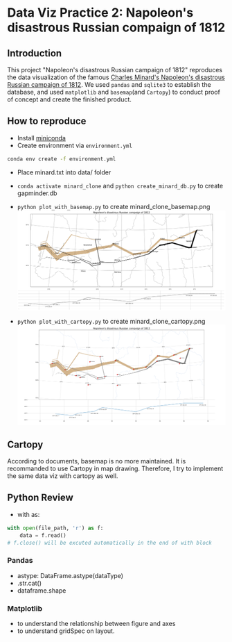 # Data Viz Practice 2: Napoleon's disastrous Russian compaign of 1812

## Introduction
This project "Napoleon's disastrous Russian campaign of 1812" reproduces the data visualization of the famous [Charles Minard's Napoleon's disastrous Russian campaign of 1812](https://en.wikipedia.org/wiki/Charles_Joseph_Minard#/media/File:Minard.png). We used `pandas` and `sqlite3` to establish the database, and used `matplotlib` and `basemap`(and `Cartopy`) to conduct proof of concept and create the finished product.

## How to reproduce
* Install [miniconda](https://docs.anaconda.com/miniconda)
* Create environment via `environment.yml`
``` bash
conda env create -f environment.yml
```
* Place minard.txt into data/ folder
* `conda activate minard_clone` and 
  `python create_minard_db.py` to create gapminder.db
* `python plot_with_basemap.py` to create minard_clone_basemap.png
![minard_clone_basemap](minard_clone_basemap.png)

* `python plot_with_cartopy.py` to create minard_clone_cartopy.png
![minard_clone_cartopy](minard_clone_cartopy.png)

## Cartopy
According to documents, basemap is no more maintained. It is recommanded to use Cartopy in map drawing. Therefore, I try to implement the same data viz with cartopy as well.

## Python Review
- with as: 
```python
with open(file_path, 'r') as f:
    data = f.read()
# f.close() will be excuted automatically in the end of with block
```

### Pandas
- astype: DataFrame.astype(dataType)
- .str.cat()
- dataframe.shape

### Matplotlib
- to understand the relationship between figure and axes
- to understand gridSpec on layout.


